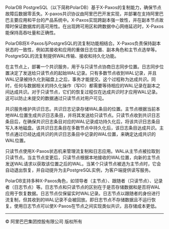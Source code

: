 PolarDB PostgreSQL（以下简称PolarDB）基于X-Paxos的复制能力，确保节点故障后数据零丢失。X-paxos共识协议由阿里巴巴开发实现，并部署在支持阿里巴巴主要应用和平台的产品系统中。X-Paxos实现跨副本强一致性，并在副本节点故障时保证数据库的高可用性。在出现跨可用区和跨数据中心网络延迟时，X-Paxos能保持高吞吐量和正确性。

PolarDB将X-Paxos与PostgreSQL的流复制功能相结合。X-Paxos负责保持副本状态的一致性，例如其接收和应用的重做日志位置、副本角色和主节点选举等。PostgreSQL的流复制提供WAL传输、接收和持久化功能。

在主节点上，部署一个共识服务，用于与只读节点协商日志同步位置。日志同步位置决定了发送给只读节点的起始WAL记录。只有多数节点收到WAL记录，并且WAL记录被持久化到磁盘上之后，事务才能提交。这个过程称为达成共识。同时，任何与数据相关的持久化操作（写IO）都需要等待相应的WAL记录在副本之间达成共识。对于只读节点，它们的恢复过程仅在达成共识时才应用WAL记录。这可以防止未提交的数据通过只读节点对用户可见。

共识服务维护共识日志。共识日志记录存储WAL条目的位置。主节点根据当前本地WAL位置生成共识日志条目，并将其发送给只读节点。只读节点收到共识日志条目后，在确保共识日志条目对应的WAL记录成功持久化后，将该共识日志条目写入本地磁盘。该共识日志条目在多数节点中持久化后，该日志条目达成共识。主节点通过已经达成共识的共识日志条目中记录的WAL位置，来确定达成共识的WAL位置。

只读节点使用X-Paxos状态机来管理流复制和日志应用。WAL从主节点被拉取到只读节点。当主节点变更后，只读节点根据本地接收的WAL位置，向新的主节点发送WAL请求以获取该位置之后的WAL。当某个只读节点被选为主节点时，它会自动退出恢复，并自动提升为主PostgreSQL实例，为客户端提供读写服务。

PolarDB支持多种X-Paxos角色，如领导者（主节点）、跟随者（只读节点）、记录者（日志节点）等。日志节点和只读节点的区别在于是否存储数据和是否将WAL应用于恢复数据。日志节点仅保留实时WAL记录。日志节点以跟随者的身份进行流复制，但其收到的WAL记录不会被回放。即日志节点不存储数据且不运行恢复。使用日志节点可以使X-Paxos在节点之间实现类似共识，且存储成本更低。

___

 © 阿里巴巴集团控股有限公司 版权所有

